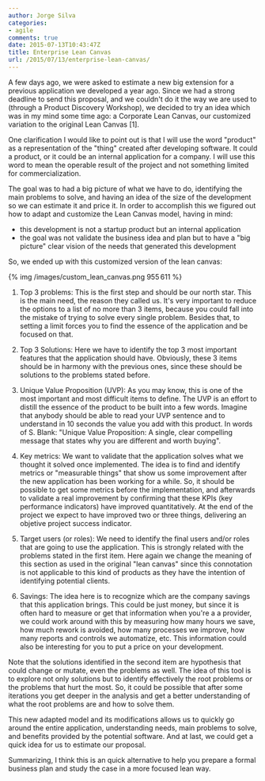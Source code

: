 ```yaml
---
author: Jorge Silva
categories:
- agile
comments: true
date: 2015-07-13T10:43:47Z
title: Enterprise Lean Canvas
url: /2015/07/13/enterprise-lean-canvas/
---
```


A few days ago, we were asked to estimate a new big extension for a previous application we developed a year ago.
Since we had a strong deadline to send this proposal, and we couldn't do it the way we are used to (through a Product Discovery Workshop), we decided to try an idea which was in my mind some time ago: a Corporate Lean Canvas, our customized variation to the original Lean Canvas [1].

<!--more-->

One clarification I would like to point out is that I will use the word "product" as a representation of the "thing" created after developing software. It could a product, or it could be an internal application for a company. I will use this word to mean the operable result of the project and not something limited for commercialization.

The goal was to had a big picture of what we have to do, identifying the main problems to solve, and having an idea of the size of the development so we can estimate it and price it.
In order to accomplish this we figured out how to adapt and customize the Lean Canvas model, having in mind:
- this development is not a startup product but an internal application
- the goal was not validate the business idea and plan but to have a "big picture" clear vision of the needs that generated this development

So, we ended up with this customized version of the lean canvas:

{% img /images/custom_lean_canvas.png 955 611 %}

1. Top 3 problems: This is the first step and should be our north star. This is the main need, the reason they called us. It's very important to reduce the options to a list of no more than 3 items, because you could fall into the mistake of trying to solve every single problem. Besides that, to setting a limit forces you to find the essence of the application and be focused on that.

2. Top 3 Solutions: Here we have to identify the top 3 most important features that the application should have. Obviously, these 3 items should be in harmony with the previous ones, since these should be solutions to the problems stated before.

3. Unique Value Proposition (UVP): As you may know, this is one of the most important and most difficult items to define. The UVP is an effort to distill the essence of the product to be built into a few words. Imagine that anybody should be able to read your UVP sentence and to understand in 10 seconds the value you add with this product. In words of S. Blank: "Unique Value Proposition: A single, clear compelling message that states why you are different and worth buying".

4. Key metrics: We want to validate that the application solves what we thought it solved once implemented. The idea is to find and identify metrics or "measurable things" that show us some improvement after the new application has been working for a while. So, it should be possible to get some metrics before the implementation, and afterwards to validate a real improvement by confirming that these KPIs (key performance indicators) have improved quantitatively. At the end of the project we expect to have improved two or three things, delivering an objetive project success indicator.

5. Target users (or roles): We need to identify the final users and/or roles that are going to use the application. This is strongly related with the problems stated in the first item. Here again we change the meaning of this section as used in the original "lean canvas" since this connotation is not applicable to this kind of products as they have the intention of identifying potential clients.

6. Savings: The idea here is to recognize which are the company savings that this application brings. This could be just money, but since it is often hard to measure or get that information when you're a a provider, we could work around with this by measuring how many hours we save, how much rework is avoided, how many processes we improve, how many reports and controls we automatize, etc. This information could also be interesting for you to put a price on your development.

Note that the solutions identified in the second item are hypothesis that could change or mutate, even the problems as well. The idea of this tool is to explore not only solutions but to identify effectively the root problems or the problems that hurt the most. So, it could be possible that after some iterations you get deeper in the analysis and get a better understanding of what the root problems are and how to solve them.

This new adapted model and its modifications allows us to quickly go around the entire application, understanding needs, main problems to solve, and benefits provided by the potential software. And at last, we could get a quick idea for us to estimate our proposal.

Summarizing, I think this is an quick alternative to help you prepare a formal business plan and study the case in a more focused lean way.
